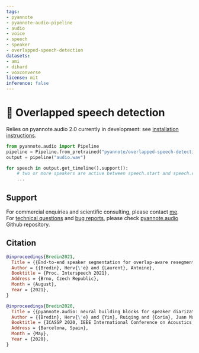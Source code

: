 ```yaml
---
tags:
- pyannote
- pyannote-audio-pipeline
- audio
- voice
- speech
- speaker
- overlapped-speech-detection
datasets:
- ami
- dihard
- voxconverse
license: mit
inference: false
---
```


# 🎹 Overlapped speech detection

Relies on pyannote.audio 2.0 currently in development: see [installation instructions](https://github.com/pyannote/pyannote-audio/tree/develop#installation).

```python
from pyannote.audio import Pipeline
pipeline = Pipeline.from_pretrained("pyannote/overlapped-speech-detection")
output = pipeline("audio.wav")

for speech in output.get_timeline().support():
    # two or more speakers are active between speech.start and speech.end
    ...
```

## Support

For commercial enquiries and scientific consulting, please contact [me](mailto:herve@niderb.fr).  
For [technical questions](https://github.com/pyannote/pyannote-audio/discussions) and [bug reports](https://github.com/pyannote/pyannote-audio/issues), please check [pyannote.audio](https://github.com/pyannote/pyannote-audio) Github repository.


## Citation

```bibtex
@inproceedings{Bredin2021,
  Title = {{End-to-end speaker segmentation for overlap-aware resegmentation}},
  Author = {{Bredin}, Herv{\'e} and {Laurent}, Antoine},
  Booktitle = {Proc. Interspeech 2021},
  Address = {Brno, Czech Republic},
  Month = {August},
  Year = {2021},
}
```

```bibtex
@inproceedings{Bredin2020,
  Title = {{pyannote.audio: neural building blocks for speaker diarization}},
  Author = {{Bredin}, Herv{\'e} and {Yin}, Ruiqing and {Coria}, Juan Manuel and {Gelly}, Gregory and {Korshunov}, Pavel and {Lavechin}, Marvin and {Fustes}, Diego and {Titeux}, Hadrien and {Bouaziz}, Wassim and {Gill}, Marie-Philippe},
  Booktitle = {ICASSP 2020, IEEE International Conference on Acoustics, Speech, and Signal Processing},
  Address = {Barcelona, Spain},
  Month = {May},
  Year = {2020},
}
```
